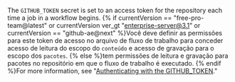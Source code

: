 The `GITHUB_TOKEN` secret is set to an access token for the repository each time a job in a workflow begins. {% if currentVersion == "free-pro-team@latest" or currentVersion ver_gt "enterprise-server@3.1" or currentVersion == "github-ae@next" %}Você deve definir as permissões para este token de acesso no arquivo de fluxo de trabalho para conceder acesso de leitura do escopo do `conteúdo` e acesso de gravação para o escopo dos `pacotes`. {% else %}tem permissões de leitura e gravação para pacotes no repositório em que o fluxo de trabalho é executado. {% endif %}For more information, see "[Authenticating with the GITHUB_TOKEN](/actions/configuring-and-managing-workflows/authenticating-with-the-github_token)."
